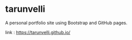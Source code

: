 # tarunvelli

A personal portfolio site using Bootstrap and GitHub pages.

link : https://tarunvelli.github.io/ 
